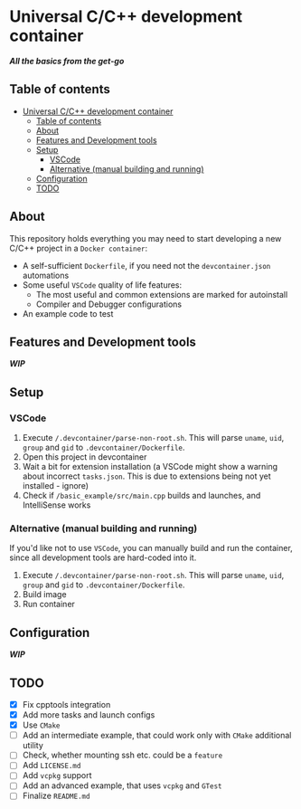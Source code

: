 # Universal C/C++ development container

***All the basics from the get-go***

## Table of contents

- [Universal C/C++ development container](#universal-cc-development-container)
  - [Table of contents](#table-of-contents)
  - [About](#about)
  - [Features and Development tools](#features-and-development-tools)
  - [Setup](#setup)
    - [VSCode](#vscode)
    - [Alternative (manual building and running)](#alternative-manual-building-and-running)
  - [Configuration](#configuration)
  - [TODO](#todo)

## About

This repository holds everything you may need to start developing a new C/C++
project in a `Docker container`:

- A self-sufficient `Dockerfile`, if you need not the `devcontainer.json`
  automations
- Some useful `VSCode` quality of life features:
  - The most useful and common extensions are marked for autoinstall
  - Compiler and Debugger configurations
- An example code to test

## Features and Development tools

***WIP***

## Setup

### VSCode

1. Execute `/.devcontainer/parse-non-root.sh`. This will parse `uname`, `uid`,
   `group` and `gid` to `.devcontainer/Dockerfile`.
2. Open this project in devcontainer
3. Wait a bit for extension installation (a VSCode might show a warning about
   incorrect `tasks.json`. This is due to extensions being not yet installed -
   ignore)
4. Check if `/basic_example/src/main.cpp` builds and launches, and IntelliSense works

### Alternative (manual building and running)

If you'd like not to use `VSCode`, you can manually build and run the container,
since all development tools are hard-coded into it.

1. Execute `/.devcontainer/parse-non-root.sh`. This will parse `uname`, `uid`,
   `group` and `gid` to `.devcontainer/Dockerfile`.
2. Build image
3. Run container

## Configuration

***WIP***

## TODO

- [x] Fix cpptools integration
- [x] Add more tasks and launch configs
- [x] Use `CMake`
- [ ] Add an intermediate example, that could work only with `CMake` additional utility
- [ ] Check, whether mounting ssh etc. could be a `feature`
- [ ] Add `LICENSE.md`
- [ ] Add `vcpkg` support
- [ ] Add an advanced example, that uses `vcpkg` and `GTest`
- [ ] Finalize `README.md`
